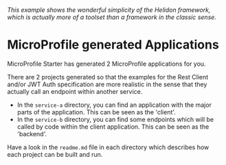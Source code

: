 _This example shows the wonderful simplicity of the Helidon framework, which is actually more of a toolset than a framework in the classic sense._

# MicroProfile generated Applications

MicroProfile Starter has generated 2 MicroProfile applications for you.

There are 2 projects generated so that the examples for the Rest Client and/or JWT Auth specification are more realistic in the sense that they actually call an endpoint within another service.

* In the `service-a` directory, you can find an application with the major parts of the application. This can be seen as the 'client'.
* In the `service-b` directory, you can find some endpoints which will be called by code within the client application. This can be seen as the 'backend'.

Have a look in the `readme.md` file in each directory which describes how each project can be built and run.
